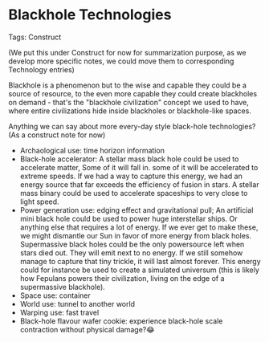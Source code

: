 # Blackhole Technologies

Tags: Construct

(We put this under Construct for now for summarization purpose, as we develop more specific notes, we could move them to corresponding Technology entries)

Blackhole is a phenomenon but to the wise and capable they could be a source of resource, to the even more capable they could create blackholes on demand - that's the "blackhole civilization" concept we used to have, where entire civilizations hide inside blackholes or blackhole-like spaces.

Anything we can say about more every-day style black-hole technologies? (As a construct note for now)

* Archaological use: time horizon information
* Black-hole accelerator: A stellar mass black hole could be used to accelerate matter, Some of it will fall in. some of it will be accelerated to extreme speeds. If we had a way to capture this energy, we had an energy source that far exceeds the efficiency of fusion in stars. A stellar mass binary could be used to accelerate spaceships to very close to light speed.
* Power generation use: edging effect and gravitational pull; An artificial mini black hole could be used to power huge interstellar ships. Or anything else that requires a lot of energy. If we ever get to make these, we might dismantle our Sun in favor of more energy from black holes. Supermassive black holes could be the only powersource left when stars died out. They will emit next to no energy. If we still somehow manage to capture that tiny trickle, it will last almost forever. This energy could for instance be used to create a simulated universum (this is likely how Fepulans powers their civilization, living on the edge of a supermassive blackhole).
* Space use: container
* World use: tunnel to another world
* Warping use: fast travel
* Black-hole flavour wafer cookie: experience black-hole scale contraction without physical damage?😂